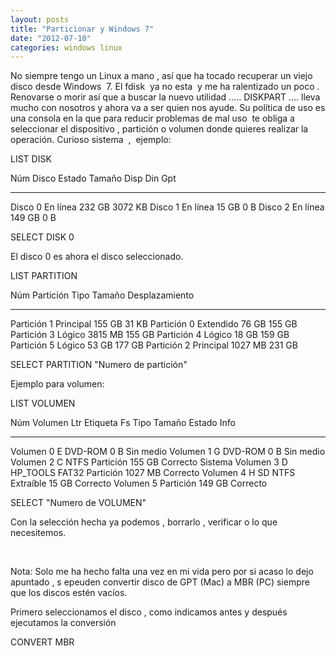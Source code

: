 ```yaml
---
layout: posts
title: "Particionar y Windows 7"
date: "2012-07-10"
categories: windows linux
---
```


No siempre tengo un Linux a mano , así que ha tocado recuperar un viejo disco desde Windows  7. El fdisk  ya no esta  y me ha ralentizado un poco . Renovarse o morir así que a buscar la nuevo utilidad ..... DISKPART .... lleva mucho con nosotros y ahora va a ser quien nos ayude. Su política de uso es una consola en la que para reducir problemas de mal uso  te obliga a seleccionar el dispositivo , partición o volumen donde quieres realizar la operación. Curioso sistema  ,  ejemplo:

LIST DISK

  Núm Disco  Estado      Tamaño   Disp     Din  Gpt
  ---------- ---------- ------- ------- --- ---
  Disco 0    En línea     232 GB  3072 KB
  Disco 1    En línea      15 GB      0 B
  Disco 2    En línea     149 GB      0 B

SELECT DISK 0

El disco 0 es ahora el disco seleccionado.

LIST PARTITION

 Núm Partición  Tipo              Tamaño   Desplazamiento
 ------------- ---------------- ------- ---------------
 Partición 1    Principal          155 GB    31 KB
 Partición 0    Extendido           76 GB   155 GB
 Partición 3    Lógico            3815 MB   155 GB
 Partición 4    Lógico              18 GB   159 GB
 Partición 5    Lógico              53 GB   177 GB
 Partición 2    Principal         1027 MB   231 GB

SELECT PARTITION "Numero de partición"

Ejemplo para volumen:

LIST VOLUMEN

  Núm Volumen Ltr  Etiqueta     Fs     Tipo        Tamaño   Estado     Info
  ----------- --- ----------- ----- ---------- ------- --------- --------
  Volumen 0     E                      DVD-ROM         0 B  Sin medio
  Volumen 1     G                      DVD-ROM         0 B  Sin medio
  Volumen 2     C               NTFS   Partición    155 GB  Correcto   Sistema
  Volumen 3     D   HP\_TOOLS    FAT32  Partición   1027 MB  Correcto
  Volumen 4     H   SD          NTFS   Extraíble     15 GB  Correcto
  Volumen 5                            Partición    149 GB  Correcto

SELECT "Numero de VOLUMEN"

Con la selección hecha ya podemos , borrarlo , verificar o lo que necesitemos.

 

Nota: Solo me ha hecho falta una vez en mi vida pero por si acaso lo dejo apuntado , s epeuden convertir disco de GPT (Mac) a MBR (PC) siempre que los discos estén vacíos.

Primero seleccionamos el disco , como indicamos antes y después ejecutamos la conversión

CONVERT MBR

